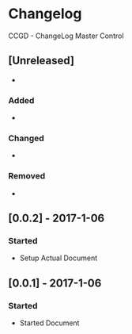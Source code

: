 # Changelog
CCGD - ChangeLog Master Control

## [Unreleased]
-

### Added
- 

### Changed
- 

### Removed
- 

## [0.0.2] - 2017-1-06
### Started
- Setup Actual Document

## [0.0.1] - 2017-1-06
### Started
- Started Document


